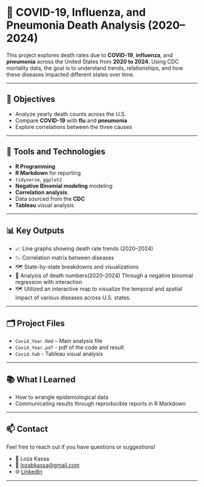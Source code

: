 # 🦠 COVID-19, Influenza, and Pneumonia Death Analysis (2020–2024)

This project explores death rates due to **COVID-19**, **influenza**, and **pneumonia** across the United States from **2020 to 2024**. Using CDC mortality data, the goal is to understand trends, relationships, and how these diseases impacted different states over time.

---

## 📌 Objectives

- Analyze yearly death counts across the U.S.
- Compare **COVID-19** with **flu** and **pneumonia**
- Explore correlations between the three causes

---

## 🧰 Tools and Technologies

- **R Programming**
- **R Markdown** for reporting
- `tidyverse`, `ggplot2`
- **Negative Binomial modeling** modeling
- **Correlation analysis**
- Data sourced from the **CDC**
- **Tableau** visual analysis

---

## 📊 Key Outputs

- 📈 Line graphs showing death rate trends (2020–2024)
- 📉 Correlation matrix between diseases
- 🗺️ State-by-state breakdowns and visualizations
- 🔮 Analysis of death numbers(2020–2024) Through a negative binomial regression with interaction
- 🗺️ Utilized an interactive map to visualize the temporal and spatial impact of various diseases across U.S. states.

---

## 🗂 Project Files

- `Covid_Year.Rmd` – Main analysis file
- `Covid_Year.pdf` - pdf of the code and result
- `Covid.twb` - Tableau visual analysis

---

## 📚 What I Learned

- How to wrangle epidemiological data
- Communicating results through reproducible reports in R Markdown

---

## 📫 Contact

Feel free to reach out if you have questions or suggestions!

- 💼 Loza Kassa  
- 📧 lozabkassa@gmail.com  
- 🌐 [LinkedIn](www.linkedin.com/in/loza-kassa-411044234)

---
